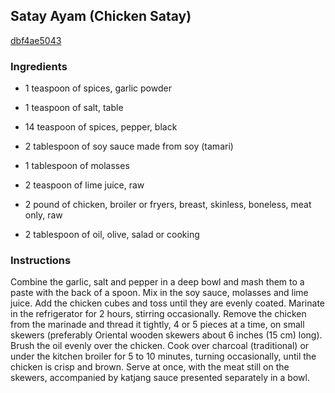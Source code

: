 ## Satay Ayam (Chicken Satay)

[dbf4ae5043](http://www.food.com/recipe/satay-ayam-chicken-satay-38009)

### Ingredients

 - 1 teaspoon of spices, garlic powder

 - 1 teaspoon of salt, table

 - 14 teaspoon of spices, pepper, black

 - 2 tablespoon of soy sauce made from soy (tamari)

 - 1 tablespoon of molasses

 - 2 teaspoon of lime juice, raw

 - 2 pound of chicken, broiler or fryers, breast, skinless, boneless, meat only, raw

 - 2 tablespoon of oil, olive, salad or cooking

### Instructions

Combine the garlic, salt and pepper in a deep bowl and mash them to a paste with the back of a spoon. Mix in the soy sauce, molasses and lime juice. Add the chicken cubes and toss until they are evenly coated. Marinate in the refrigerator for 2 hours, stirring occasionally. Remove the chicken from the marinade and thread it tightly, 4 or 5 pieces at a time, on small skewers (preferably Oriental wooden skewers about 6 inches (15 cm) long). Brush the oil evenly over the chicken. Cook over charcoal (traditional) or under the kitchen broiler for 5 to 10 minutes, turning occasionally, until the chicken is crisp and brown. Serve at once, with the meat still on the skewers, accompanied by katjang sauce presented separately in a bowl.
